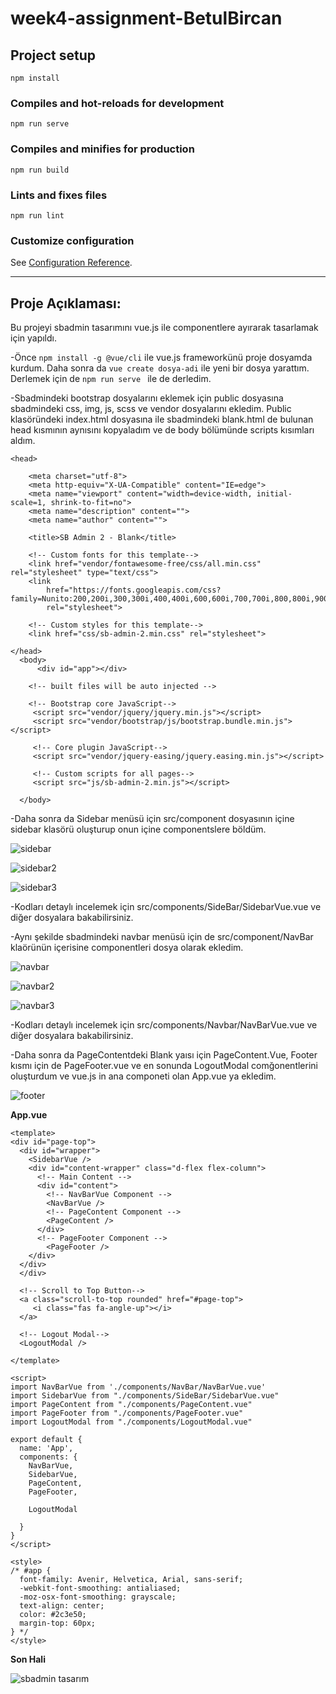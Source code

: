 # week4-assignment-BetulBircan

## Project setup
```
npm install
```

### Compiles and hot-reloads for development
```
npm run serve
```

### Compiles and minifies for production
```
npm run build
```

### Lints and fixes files
```
npm run lint
```

### Customize configuration
See [Configuration Reference](https://cli.vuejs.org/config/).

-----------------------------------------------------------------------------------------------------------------------------------------------------------------------------------

## Proje Açıklaması:
Bu projeyi sbadmin tasarımını vue.js ile componentlere ayırarak tasarlamak için yapıldı.

-Önce `npm install -g @vue/cli` ile vue.js frameworkünü proje dosyamda kurdum. Daha sonra da `vue create dosya-adi` ile yeni bir dosya yarattım. Derlemek için de `npm run serve ` ile de derledim.

-Sbadmindeki bootstrap dosyalarını eklemek için public dosyasına sbadmindeki css, img, js, scss ve vendor dosyalarını ekledim. Public klasöründeki index.html dosyasına ile sbadmindeki blank.html de bulunan head kısmının aynısını kopyaladım ve de body bölümünde scripts kısımları aldım.

```
<head>

    <meta charset="utf-8">
    <meta http-equiv="X-UA-Compatible" content="IE=edge">
    <meta name="viewport" content="width=device-width, initial-scale=1, shrink-to-fit=no">
    <meta name="description" content="">
    <meta name="author" content="">

    <title>SB Admin 2 - Blank</title>

    <!-- Custom fonts for this template-->
    <link href="vendor/fontawesome-free/css/all.min.css" rel="stylesheet" type="text/css">
    <link
        href="https://fonts.googleapis.com/css?family=Nunito:200,200i,300,300i,400,400i,600,600i,700,700i,800,800i,900,900i"
        rel="stylesheet">

    <!-- Custom styles for this template-->
    <link href="css/sb-admin-2.min.css" rel="stylesheet">

</head>
  <body>
      <div id="app"></div>
    
    <!-- built files will be auto injected -->
     
    <!-- Bootstrap core JavaScript-->
     <script src="vendor/jquery/jquery.min.js"></script>
     <script src="vendor/bootstrap/js/bootstrap.bundle.min.js"></script>
 
     <!-- Core plugin JavaScript-->
     <script src="vendor/jquery-easing/jquery.easing.min.js"></script>
 
     <!-- Custom scripts for all pages-->
     <script src="js/sb-admin-2.min.js"></script>

  </body>
```

-Daha sonra da Sidebar menüsü için src/component dosyasının içine sidebar klasörü oluşturup onun içine componentslere böldüm.

![sidebar](https://user-images.githubusercontent.com/86554799/156847196-c9e98625-207c-4443-a9b0-25867fd406bb.jpg)

![sidebar2](https://user-images.githubusercontent.com/86554799/156847246-c53e9f66-0d09-4673-88d9-ccc23fc6ab48.jpg)

![sidebar3](https://user-images.githubusercontent.com/86554799/156847543-a799da45-2111-4d72-842f-67148a493ecd.jpg)

-Kodları detaylı incelemek için src/components/SideBar/SidebarVue.vue ve diğer dosyalara bakabilirsiniz.

-Aynı şekilde sbadmindeki navbar menüsü için de src/component/NavBar klaörünün içerisine componentleri dosya olarak ekledim.

![navbar](https://user-images.githubusercontent.com/86554799/156848379-b435213d-3fd2-4f83-a831-0083dec69051.jpg)

![navbar2](https://user-images.githubusercontent.com/86554799/156848416-4963334c-f222-40ed-9144-ecbe484cca50.jpg)

![navbar3](https://user-images.githubusercontent.com/86554799/156848568-607029d3-701f-46ab-8113-9045ceb471fd.jpg)

-Kodları detaylı incelemek için src/components/Navbar/NavBarVue.vue ve diğer dosyalara bakabilirsiniz.

-Daha sonra da PageContentdeki Blank yaısı için PageContent.Vue, Footer kısmı için de PageFooter.vue ve en sonunda LogoutModal comğonentlerini oluşturdum ve vue.js in ana componeti olan App.vue ya ekledim.

![footer](https://user-images.githubusercontent.com/86554799/156849826-f9074d62-ebea-4ca1-aaf4-6d45d0d5623c.jpg)

**App.vue** 

```
<template>
<div id="page-top">
  <div id="wrapper">
    <SidebarVue />
    <div id="content-wrapper" class="d-flex flex-column">
      <!-- Main Content -->
      <div id="content">
        <!-- NavBarVue Component -->
        <NavBarVue />
        <!-- PageContent Component -->
        <PageContent />
      </div>
      <!-- PageFooter Component -->
        <PageFooter />
    </div>
  </div>
  </div>

  <!-- Scroll to Top Button-->
  <a class="scroll-to-top rounded" href="#page-top">
     <i class="fas fa-angle-up"></i>
  </a>
  
  <!-- Logout Modal-->
  <LogoutModal />

</template>

<script>
import NavBarVue from './components/NavBar/NavBarVue.vue'
import SidebarVue from "./components/SideBar/SidebarVue.vue"
import PageContent from "./components/PageContent.vue"
import PageFooter from "./components/PageFooter.vue"
import LogoutModal from "./components/LogoutModal.vue"

export default {
  name: 'App',
  components: {
    NavBarVue,
    SidebarVue,
    PageContent,
    PageFooter,
    
    LogoutModal

  }
}
</script>

<style>
/* #app {
  font-family: Avenir, Helvetica, Arial, sans-serif;
  -webkit-font-smoothing: antialiased;
  -moz-osx-font-smoothing: grayscale;
  text-align: center;
  color: #2c3e50;
  margin-top: 60px;
} */
</style>

```

**Son Hali**

![sbadmin tasarım](https://user-images.githubusercontent.com/86554799/156849877-7d983f61-9a07-4759-86a1-cbcbe725d7ed.jpg)





